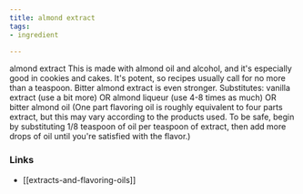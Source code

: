 ```yaml
---
title: almond extract
tags:
- ingredient

---
```

almond extract This is made with almond oil and alcohol, and it's especially good in cookies and cakes. It's potent, so recipes usually call for no more than a teaspoon. Bitter almond extract is even stronger. Substitutes: vanilla extract (use a bit more) OR almond liqueur (use 4-8 times as much) OR bitter almond oil (One part flavoring oil is roughly equivalent to four parts extract, but this may vary according to the products used. To be safe, begin by substituting 1/8 teaspoon of oil per teaspoon of extract, then add more drops of oil until you're satisfied with the flavor.)

### Links

* [[extracts-and-flavoring-oils]]
